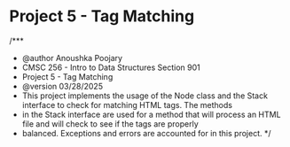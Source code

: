# Project 5 - Tag Matching
/***
 * @author Anoushka Poojary
 * CMSC 256 - Intro to Data Structures Section 901
 * Project 5 - Tag Matching
 * @version 03/28/2025
 * This project implements the usage of the Node class and the Stack interface to check for matching HTML tags. The methods
 * in the Stack interface are used for a method that will process an HTML file and will check to see if the tags are properly
 * balanced. Exceptions and errors are accounted for in this project.
 */
